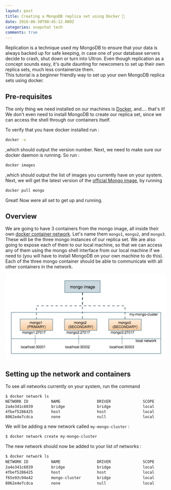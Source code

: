 ```yaml
---
layout: post
title: Creating a MongoDB replica set using Docker 🍃
date: 2016-06-30T00:45:12.000Z
categories: snapchat tech
comments: true
---
```


Replication is a technique used my MongoDB to ensure that your data is always backed up for safe keeping, in case one of your database servers decide to crash, shut down or turn into Ultron. Even though replication as a concept sounds easy, it's quite daunting for newcomers to set up their own replica sets, much less containerize them.  
This tutorial is a beginner friendly way to set up your own MongoDB replica sets using docker.

## Pre-requisites

The only thing we need installed on our machines is [Docker](https://www.docker.com/products/overview), and.... that's it! We don't even need to install MongoDB to create our replica set, since we can access the shell through our containers itself.

To verify that you have docker installed run :

```sh
docker -v
```

 ,which should output the version number. Next, we need to make sure our docker daemon is running. So run :

```sh
docker images
```

,which should output the list of images you currently have on your system.  
Next, we will get the latest version of the [official Mongo image](https://hub.docker.com/_/mongo/), by running

```sh
docker pull mongo
```

Great! Now were all set to get up and running.

## Overview

We are going to have 3 containers from the mongo image, all inside their own [docker container network](https://docs.docker.com/engine/userguide/networking/dockernetworks/). Let's name them `mongo1`, `mongo2`, and `mongo3`.
These will be the three mongo instances of our replica set. We are also going to expose each of them to our local machine, so that we can access any of them using the mongo shell interface from our local machine if we need to (you will have to install MongoDB on your own machine to do this). Each of the three mongo container should be able to communicate with all other containers in the network.

![architecture diagram](/assets/images/posts/docker-mongo-replication/architecture-diagram.png)

## Setting up the network and containers

To see all networks currently on your system, run the command

```
$ docker network ls
NETWORK ID          NAME                DRIVER              SCOPE
2a4e341c6039        bridge              bridge              local
4fbef5286425        host                host                local
8062e4e7cdca        none                null                local
```

We will be adding a new network called `my-mongo-cluster` :

```sh
$ docker network create my-mongo-cluster
```

The new network should now be added to your list of networks :

```txt
$ docker network ls
NETWORK ID          NAME                DRIVER              SCOPE
2a4e341c6039        bridge              bridge              local
4fbef5286425        host                host                local
f65e93c94e42        mongo-cluster       bridge              local
8062e4e7cdca        none                null                local
```
